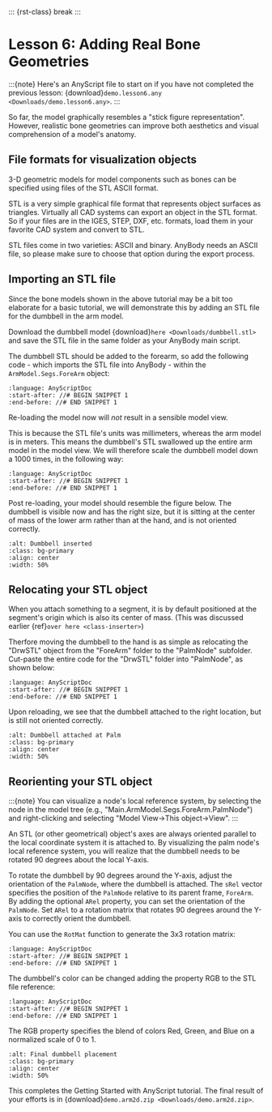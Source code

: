 ::: {rst-class} break
:::

# Lesson 6: Adding Real Bone Geometries

:::{note}
Here's an AnyScript file to start on if you have not completed the
previous lesson: {download}`demo.lesson6.any <Downloads/demo.lesson6.any>`.
:::

So far, the model graphically resembles a "stick figure representation".
However, realistic bone geometries can improve both aesthetics and
visual comprehension of a model's anatomy. 

## File formats for visualization objects

3-D geometric models for model components such as bones can be specified using
files of the STL ASCII format.

STL is a very simple graphical file format that represents object surfaces as
triangles. Virtually all CAD systems can export an object in the STL format. So
if your files are in the IGES, STEP, DXF, etc. formats, load them in your
favorite CAD system and convert to STL.

STL files come in two varieties: ASCII and binary. AnyBody needs an ASCII file,
so please make sure to choose that option during the export process.

## Importing an STL file

Since the bone models shown in the above tutorial may be a bit too elaborate for
a basic tutorial, we will demonstrate this by adding an STL file for the
dumbbell in the arm model.

Download the dumbbell model {download}`here <Downloads/dumbbell.stl>`
and save the STL file in the same folder as your AnyBody main script.

The dumbbell STL should be added to the forearm, so add the following code - which imports the STL
file into AnyBody - within the `ArmModel.Segs.ForeArm` object:

```{literalinclude} Snippets/lesson6/snip.NewModel.main-1.any
:language: AnyScriptDoc
:start-after: //# BEGIN SNIPPET 1
:end-before: //# END SNIPPET 1
```

Re-loading the model now will *not* result in a sensible model view.

This is because the STL file's units was millimeters, whereas the arm model is
in meters. This means the dumbbell's STL swallowed up the entire arm model in
the model view. We will therefore scale the dumbbell model down a 1000 times, in
the following way:

```{literalinclude} Snippets/lesson6/snip.NewModel.main-2.any
:language: AnyScriptDoc
:start-after: //# BEGIN SNIPPET 1
:end-before: //# END SNIPPET 1
```

Post re-loading, your model should resemble the figure below. The dumbbell is
visible now and has the right size, but it is sitting at the center of mass of
the lower arm rather than at the hand, and is not oriented correctly.

```{image} _static/lesson6/image3.png
:alt: Dumbbell inserted
:class: bg-primary
:align: center
:width: 50%
```

## Relocating your STL object

When you attach something to a segment, it is by default positioned at the
segment's origin which is also its center of mass. (This was discussed earlier
{ref}`over here <class-inserter>`)

Therfore moving the dumbbell to the hand is as simple as relocating the "DrwSTL"
object from the "ForeArm" folder to the "PalmNode" subfolder. Cut-paste the
entire code for the "DrwSTL" folder into "PalmNode", as shown below:

```{literalinclude} Snippets/lesson6/snip.NewModel.main-3.any
:language: AnyScriptDoc
:start-after: //# BEGIN SNIPPET 1
:end-before: //# END SNIPPET 1
```

Upon reloading, we see that the dumbbell attached to the right location, but is
still not oriented correctly.

```{image} _static/lesson6/image4.png
:alt: Dumbbell attached at Palm
:class: bg-primary
:align: center
:width: 50%
```

## Reorienting your STL object

:::{note} 
You can visualize a node's local reference system, by selecting the
node in the model tree (e.g., "Main.ArmModel.Segs.ForeArm.PalmNode") and
right-clicking and selecting "Model View->This object->View". 
:::

An STL (or other geometrical) object's axes are always oriented parallel to the
local coordinate system it is attached to. By visualizing the palm node's local
reference system, you will realize that the dumbbell needs to be rotated 90
degrees about the local Y-axis.

To rotate the dumbbell by 90 degrees around the Y-axis, adjust the orientation
of the `PalmNode`, where the dumbbell is attached. The `sRel` vector specifies
the position of the `PalmNode` relative to its parent frame, `ForeArm`. By
adding the optional `ARel` property, you can set the orientation of the
`PalmNode`. Set `ARel` to a rotation matrix that rotates 90 degrees around the
Y-axis to correctly orient the dumbbell.

You can use the `RotMat` function to generate the 3x3 rotation matrix:

```{literalinclude} Snippets/lesson6/snip.NewModel.main-4.any
:language: AnyScriptDoc
:start-after: //# BEGIN SNIPPET 1
:end-before: //# END SNIPPET 1
```

The dumbbell's color can be changed adding the property RGB to the STL file
reference:

```{literalinclude} Snippets/lesson6/snip.NewModel.main-5.any
:language: AnyScriptDoc
:start-after: //# BEGIN SNIPPET 1
:end-before: //# END SNIPPET 1
```

The RGB property specifies the blend of colors Red, Green, and Blue on a
normalized scale of 0 to 1.

```{image} _static/lesson6/image5.png
:alt: Final dumbbell placement
:class: bg-primary
:align: center
:width: 50%
```

This completes the Getting Started with AnyScript tutorial. The final result of
your efforts is in {download}`demo.arm2d.zip <Downloads/demo.arm2d.zip>`.
